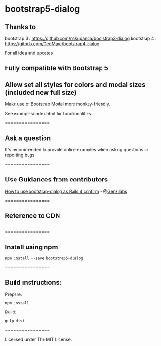 bootstrap5-dialog
================

## Thanks to 
bootstrap 3 : https://github.com/nakupanda/bootstrap3-dialog
bootstrap 4 : https://github.com/GedMarc/bootstrap4-dialog

For all idea and updates

## Fully compatible with Bootstrap 5
## Allow set all styles for colors and modal sizes (included new full size)

Make use of Bootstrap Modal more monkey-friendly.

See examples/index.html for functionalities.

================

## Ask a question

It's recommended to provide online examples when asking questions or reporting bugs.

================

## Use Guidances from contributors

<a href="https://gist.github.com/Genkilabs/bdcc5f62c5b46a8e0904">How to use bootstrap-dialog as Rails 4 confirm</a> - @[Genkilabs](https://github.com/Genkilabs)

================
## Reference to CDN

```
```
================

## Install using npm

```
npm install --save bootstrap5-dialog
```

================

## Build instructions:

Prepare:

```
npm install
```

Build:

```
gulp dist
```

================

Licensed under The MIT License.

